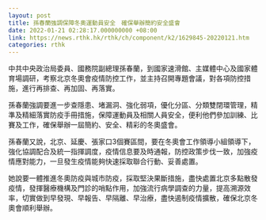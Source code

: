 ```yaml
---
layout: post
title: 孫春蘭強調保障冬奧運動員安全　確保舉辦簡約安全盛會
date: 2022-01-21 02:28:17.000000000 +08:00
link: https://news.rthk.hk/rthk/ch/component/k2/1629845-20220121.htm
categories: rthk
---
```


中共中央政治局委員、國務院副總理孫春蘭，到國家速滑館、主媒體中心及國家體育場調研，考察北京冬奧會疫情防控工作，並主持召開專題會議，對各項防控措施，進行再排查、再加固、再落實。

孫春蘭強調要進一步查隱患、堵漏洞、強化弱項，優化分區、分類雙閉環管理，精準及精細落實防疫手冊措施，保障運動員及相關人員安全，便利他們參加訓練、比賽及工作，確保舉辦一屆簡約、安全、精彩的冬奧盛會。

孫春蘭又說，北京、延慶、張家口3個賽區間，要在冬奧會工作領導小組領導下，強化協調配合及統一指揮調度，疫情信息要及時通報，防控政策步伐一致，加強疫情應對能力，一旦發生疫情能夠快速採取聯合行動、妥善處置。

她說要一體推進冬奧防疫與城市防疫，採取堅決果斷措施，盡快處置北京多點散發疫情，發揮醫療機構及門診的哨點作用，加強流行病學調查的力量，提高溯源效率，切實做到早發現、早報告、早隔離、早治療，盡快遏制疫情擴散，確保北京冬奧會順利舉辦。
